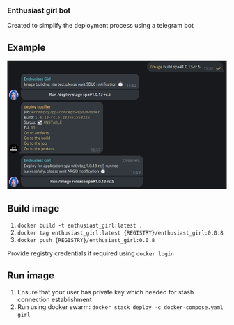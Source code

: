 ### Enthusiast girl bot

Created to simplify the deployment process using a telegram bot

## Example
![UI example](./girl.png)

## Build image
1. `docker build -t enthusiast_girl:latest .`
2. `docker tag enthusiast_girl:latest {REGISTRY}/enthusiast_girl:0.0.8`
3. `docker push {REGISTRY}/enthusiast_girl:0.0.8` 

Provide registry credentials if required using `docker login`

## Run image
1. Ensure that your user has private key which needed for stash connection establishment
2. Run using docker swarm: `docker stack deploy -c docker-compose.yaml girl`